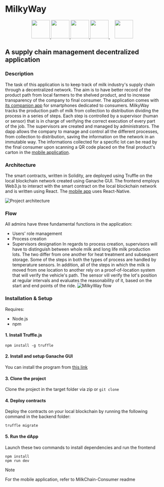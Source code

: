 # MilkyWay
<p align="center">
  <a href="https://archive.trufflesuite.com/ganache/">
    <img src="https://seeklogo.com/images/G/ganache-logo-1EB72084A8-seeklogo.com.png" height="60">
  </a>
  <a href="https://soliditylang.org/">
    <img src="https://docs.soliditylang.org/en/latest/_images/solidity_logo.svg" height="60">       
  </a>
  <a href="https://reactjs.org/">
   <img src="https://upload.wikimedia.org/wikipedia/commons/thumb/a/a7/React-icon.svg/512px-React-icon.svg.png" height="60">
  </a>
  <a href="https://www.trufflesuite.com/">
    <img src="https://seeklogo.com/images/T/truffle-logo-2DC7EBABF2-seeklogo.com.png" height="60">
  </a>
   &nbsp;&nbsp;&nbsp;
  <a href="https://www.npmjs.com/package/web3">
    <img src="https://upload.wikimedia.org/wikipedia/commons/thumb/d/db/Npm-logo.svg/540px-Npm-logo.svg.png" height="60">
  </a>
</p>

## A supply chain management decentralized application

### Description
The task of this application is to keep track of milk industry's supply chain through a decentralized network. The aim is to have better record of the product path from local farmers to the shelved product, and to increase transparency of the company to final consumer. The application comes with [its companion app](https://github.com/gbekss/MilkChain-Consumer) for smartphones dedicated to consumers.
MilkyWay tracks the production path of milk from collection to distribution dividing the process in a series of steps. Each step is controlled by a supervisor (human or sensor) that is in charge of verifying the correct execution of every part of the job. The supervisors are created and managed by administrators. The dapp allows the company to manage and control all the different processes, from collection to distribution, saving the information on the network in an immutable way. The informations collected for a specific lot can be read by the final consumer upon scanning a QR code placed on the final product's carton in the [mobile application](https://github.com/gbekss/MilkChain-Consumer).

### Architecture
The smart contracts, written in Solidity, are deployed using Truffle on the local blockchain network created using Ganache GUI. The frontend employs Web3.js to interact with the smart contract on the local blockchain network and is written using React.
The [mobile app](https://github.com/gbekss/MilkChain-Consumer) uses React-Native.

![Project architecture](https://github.com/samuele-lolli/MilkChain/assets/58303470/bc31109b-aace-400c-9fa5-7174c5158e6c)

### Flow
All admins have three fundamental functions in the application:
* Users' role management
* Process creation
* Supervisors designation
In regards to process creation, supervisors will have to distinguish between whole milk and long life milk production lots. The two differ from one another for heat treatment and subsequent storage.
Some of the steps in both the types of process are handled by temperature sensors. In addition, all of the steps in which the milk is moved from one location to another rely on a proof-of-location system that will verify the vehicle's path. The sensor vill verify the lot's position at regular intervals and evaluates the reasonability of it, based on the start and end points of the ride.
![MilkyWay flow](https://github.com/user-attachments/assets/943bacb7-158d-46d2-89b8-4c540aa868f5)




### Installation & Setup
Requires:
* Node.js
* npm

#### 1. Install Truffle.js
```
npm install -g truffle
```

#### 2. Install and setup Ganache GUI
You can install the program from [this link](https://archive.trufflesuite.com/ganache/)

#### 3. Clone the project
Clone the project in the target folder via zip or ``` git clone ```

#### 4. Deploy contracts
Deploy the contracts on your local blockchain by running the following command in the backend folder:
```
truffle migrate
 ```

#### 5. Run the dApp
Launch these two commands to install dependencies and run the frontend
```
npm install
npm run dev
 ```

> [!NOTE]  
> For the mobile application, refer to MilkChain-Consumer readme

